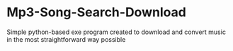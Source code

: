 # Mp3-Song-Search-Download
Simple python-based exe program created to download and convert music in the most straightforward way possible
